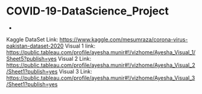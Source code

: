 # COVID-19-DataScience_Project
-
Kaggle DataSet Link: https://www.kaggle.com/mesumraza/corona-virus-pakistan-dataset-2020 
Visual 1 link: https://public.tableau.com/profile/ayesha.munir#!/vizhome/Ayesha_Visual_1/Sheet5?publish=yes
Visual 2 Link: https://public.tableau.com/profile/ayesha.munir#!/vizhome/Ayesha_Visual_2/Sheet1?publish=yes
Visual 3 Link: https://public.tableau.com/profile/ayesha.munir#!/vizhome/Ayesha_Visual_3/Sheet1?publish=yes
